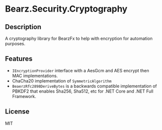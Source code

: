 # Bearz.Security.Cryptography
<a name="top"></a>

## Description

A cryptography library for BearzFx to help with encryption for automation
purposes.

## Features

- `IEncryptionProvider` interface with a AesGcm and AES encrypt then MAC implementations.
- ChaCha20 implementation of `SymmetricAlgorithm`
- `BeaerzRfc2898DeriveBytes` is a backwards compatible implementation of PBKDF2 that enables
  Sha256, Sha512, etc for .NET Core and .NET Full Framework.

## License

MIT